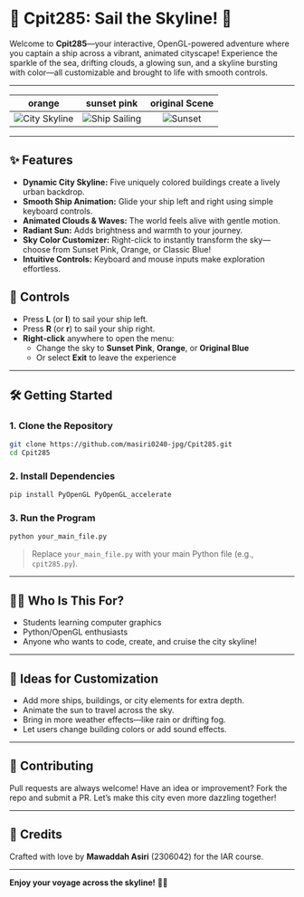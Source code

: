 # 🚢 Cpit285: Sail the Skyline! 🌆

Welcome to **Cpit285**—your interactive, OpenGL-powered adventure where you captain a ship across a vibrant, animated cityscape! Experience the sparkle of the sea, drifting clouds, a glowing sun, and a skyline bursting with color—all customizable and brought to life with smooth controls.

---

<div align="center">

| orange | sunset pink | original Scene |
|:---------:|:-----------:|:------------:|
| ![City Skyline](https://github.com/user-attachments/assets/c0f37f1c-4702-4137-86e5-166bdef5c5f3) | ![Ship Sailing](https://github.com/user-attachments/assets/20b64880-fee9-415f-ade1-d172e2734618) | ![Sunset](https://github.com/user-attachments/assets/dce568d6-7d94-4838-a9e4-8b7f1a6e9e28) |

</div>

---

## ✨ Features

- **Dynamic City Skyline:** Five uniquely colored buildings create a lively urban backdrop.
- **Smooth Ship Animation:** Glide your ship left and right using simple keyboard controls.
- **Animated Clouds & Waves:** The world feels alive with gentle motion.
- **Radiant Sun:** Adds brightness and warmth to your journey.
- **Sky Color Customizer:** Right-click to instantly transform the sky—choose from Sunset Pink, Orange, or Classic Blue!
- **Intuitive Controls:** Keyboard and mouse inputs make exploration effortless.

## 🚦 Controls

- Press **L** (or **l**) to sail your ship left.
- Press **R** (or **r**) to sail your ship right.
- **Right-click** anywhere to open the menu:
  - Change the sky to **Sunset Pink**, **Orange**, or **Original Blue**
  - Or select **Exit** to leave the experience

---

## 🛠️ Getting Started

### 1. Clone the Repository

```bash
git clone https://github.com/masiri0240-jpg/Cpit285.git
cd Cpit285
```

### 2. Install Dependencies

```bash
pip install PyOpenGL PyOpenGL_accelerate
```

### 3. Run the Program

```bash
python your_main_file.py
```
> Replace `your_main_file.py` with your main Python file (e.g., `cpit285.py`).

---

## 👩‍💻 Who Is This For?

- Students learning computer graphics
- Python/OpenGL enthusiasts
- Anyone who wants to code, create, and cruise the city skyline!

---

## 🎨 Ideas for Customization

- Add more ships, buildings, or city elements for extra depth.
- Animate the sun to travel across the sky.
- Bring in more weather effects—like rain or drifting fog.
- Let users change building colors or add sound effects.

---

## 🤝 Contributing

Pull requests are always welcome! Have an idea or improvement? Fork the repo and submit a PR. Let’s make this city even more dazzling together!

---

## 📝 Credits

Crafted with love by **Mawaddah Asiri** (2306042) for the IAR course.

---

**Enjoy your voyage across the skyline!** 🚢🌇
